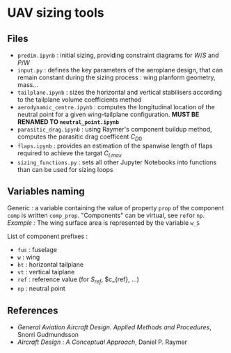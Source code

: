 # UAV sizing tools

## Files
- `predim.ipynb` : initial sizing, providing constraint diagrams for $W/S$ and $P/W$
- `input.py` : defines the key parameters of the aeroplane design, that can remain constant during the sizing process : wing planform geometry, mass...
- `tailplane.ipynb` : sizes the horizontal and vertical stabilisers according to the tailplane volume coefficients method
- `aerodynamic_centre.ipynb` : computes the longitudinal location of the neutral point for a given wing-tailplane configuration. **MUST BE RENAMED TO `neutral_point.ipynb`**
- `parasitic_drag.ipynb` : using Raymer's component buildup method, computes the parasitic drag coefficent $C_{D0}$
- `flaps.ipynb` : provides an estimation of the spanwise length of flaps required to achieve the targat $C_{Lmax}$
- `sizing_functions.py` : sets all other Jupyter Notebooks into functions than can be used for sizing loops

## Variables naming
Generic : a variable containing the value of property `prop` of the component `comp` is written `comp_prop`. "Components" can be virtual, see `ref`or `np`. 
_Example :_ The wing surface area is represented by the variable `w_S`

List of component prefixes :
- `fus` : fuselage
- `w` : wing
- `ht` : horizontal tailplane
- `vt` : vertical taiplane
- `ref` : reference value (for $S_{ref}$, $c_{ref}, ...)
- `np` : neutral point

## References

- _General Aviation Aircraft Design. Applied Methods and Procedures_, Snorri Gudmundsson
- _Aircraft Design : A Conceptual Approach_, Daniel P. Raymer


